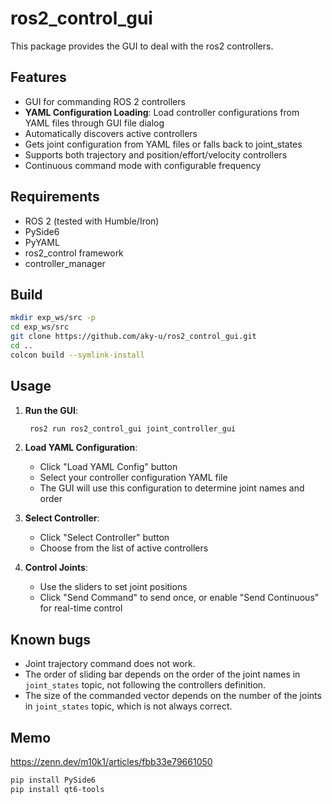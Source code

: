# ros2_control_gui

This package provides the GUI to deal with the ros2 controllers.

## Features

- GUI for commanding ROS 2 controllers
- **YAML Configuration Loading**: Load controller configurations from YAML files through GUI file dialog
- Automatically discovers active controllers
- Gets joint configuration from YAML files or falls back to joint_states
- Supports both trajectory and position/effort/velocity controllers
- Continuous command mode with configurable frequency

## Requirements

- ROS 2 (tested with Humble/Iron)
- PySide6
- PyYAML
- ros2_control framework
- controller_manager

## Build

```bash
mkdir exp_ws/src -p
cd exp_ws/src
git clone https://github.com/aky-u/ros2_control_gui.git
cd ..
colcon build --symlink-install
```

## Usage

1. **Run the GUI**:

   ```bash
    ros2 run ros2_control_gui joint_controller_gui
   ```

2. **Load YAML Configuration**:
   - Click "Load YAML Config" button
   - Select your controller configuration YAML file
   - The GUI will use this configuration to determine joint names and order

3. **Select Controller**:
   - Click "Select Controller" button
   - Choose from the list of active controllers

4. **Control Joints**:
   - Use the sliders to set joint positions
   - Click "Send Command" to send once, or enable "Send Continuous" for real-time control

## Known bugs

- Joint trajectory command does not work.
- The order of sliding bar depends on the order of the joint names in `joint_states` topic, not following the controllers definition.
- The size of the commanded vector depends on the number of the joints in `joint_states` topic, which is not always correct.

## Memo

<https://zenn.dev/m10k1/articles/fbb33e79661050>

```bash
pip install PySide6
pip install qt6-tools
```
